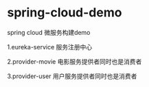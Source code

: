 # spring-cloud-demo
spring cloud 微服务构建demo

1.eureka-service   服务注册中心

2.provider-movie   电影服务提供者同时也是消费者

3.provider-user    用户服务提供者同时也是消费者
